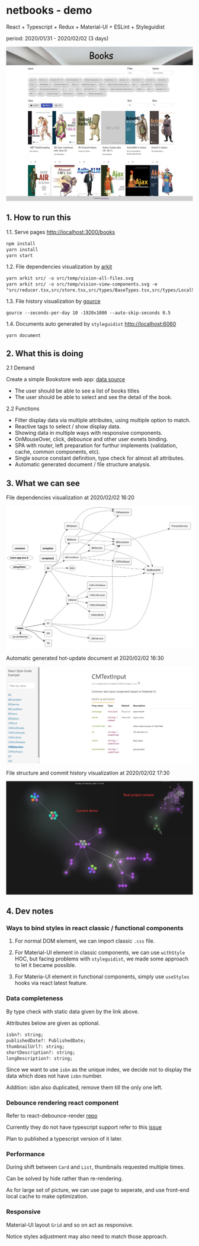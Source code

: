 # netbooks - demo

React + Typescript + Redux + Material-UI + ESLint + Styleguidist

period: 2020/01/31 - 2020/02/02 (3 days)  

![main view](https://github.com/ibarapascal/netbooks/blob/master/src/temp/screenshot-main-view-20200202162746.jpg)

## 1. How to run this  

1.1. Serve pages  [http://localhost:3000/books](http://localhost:3000/books)

```shell
npm install
yarn install
yarn start
```

1.2. File dependencies visualization by [arkit](https://github.com/dyatko/arkit)  

```shell
yarn arkit src/ -o src/temp/vision-all-files.svg
yarn arkit src/ -o src/temp/vision-view-components.svg -e "src/reducer.tsx,src/store.tsx,src/types/BaseTypes.tsx,src/types/LocalStorage.tsx"
```

1.3. File history visualization by [gource](https://github.com/acaudwell/Gource)  

```shell
gource --seconds-per-day 10 -1920x1080 --auto-skip-seconds 0.5
```

1.4. Documents auto generated by `styleguidist`  [http://localhost:6060](http://localhost:6060)

```shell
yarn document
```

## 2. What this is doing  

2.1 Demand  

Create a simple Bookstore web app: [data source](https://raw.githubusercontent.com/bvaughn/infinite-list-reflow-examples/master/books.json)  

- The user should be able to see a list of books titles  
- The user should be able to select and see the detail of the book.  

2.2 Functions  

- Filter display data via multiple attributes, using multiple option to match.  
- Reactive tags to select / show display data.  
- Showing data in multiple ways with responsive components.  
- OnMouseOver, click, debounce and other user evnets binding.  
- SPA with router, left preparation for furthur implements (validation, cache, common components, etc).  
- Single source constant definition, type check for almost all attributes.  
- Automatic generated document / file structure analysis.  

## 3. What we can see

File dependencies visualization at 2020/02/02 16:20  

![2020/02/02 16:20](https://github.com/ibarapascal/netbooks/blob/master/src/temp/vision-view-components.svg)

Automatic generated hot-update document at 2020/02/02 16:30  

![2020/02/02 16:30](https://github.com/ibarapascal/netbooks/blob/master/src/temp/screenshot-document-20200202162832.jpg)

File structure and commit history visualization at 2020/02/02 17:30  

![2020/02/02 17:30](https://github.com/ibarapascal/netbooks/blob/master/src/temp/screenshot-files-20200202172311.jpg)

## 4. Dev notes  

### Ways to bind styles in react classic / functional components  

1. For normal DOM element, we can import classic `.css` file.  

2. For Material-UI element in classic components, we can use `withStyle` HOC, but facing problems with `styleguidist`, we made some approach to let it became possible.  

3. For Materia-UI element in functional components, simply use `useStyles` hooks via react latest feature.  

### Data completeness  

By type check with static data given by the link above.  

Attributes below are given as optional.  

```tsx
isbn?: string;
publishedDate?: PublishedDate;
thumbnailUrl?: string;
shortDescription?: string;
longDescription?: string;
```

Since we want to use `isbn` as the unique index, we decide not to display the data which does not have `isbn` number.  

Addition: isbn also duplicated, remove them till the only one left.  

### Debounce rendering react component

Refer to react-debounce-render [repo](https://github.com/podefr/react-debounce-render)

Currently they do not have typescript support refer to this [issue](https://github.com/podefr/react-debounce-render/issues/14)  

Plan to published a typescript version of it later.  

### Performance

During shift between `Card` and `List`, thumbnails requested multiple times.  

Can be solved by hide rather than re-rendering.  

As for large set of picture, we can use page to seperate, and use front-end local cache to make optimization.  

### Responsive

Material-UI layout `Grid` and so on act as responsive.  

Notice styles adjustment may also need to match those approach.  
